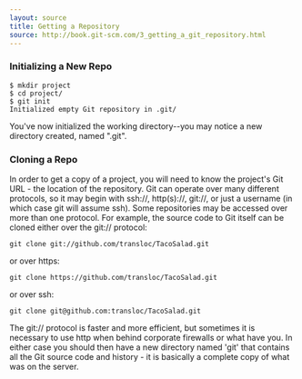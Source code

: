 ```yaml
---
layout: source
title: Getting a Repository
source: http://book.git-scm.com/3_getting_a_git_repository.html
---
```


### Initializing a New Repo

    $ mkdir project
    $ cd project/
    $ git init
    Initialized empty Git repository in .git/

You've now initialized the working directory--you may notice a new directory created, named ".git".

### Cloning a Repo


In order to get a copy of a project, you will need to know the project's Git URL - the location of the repository. Git can operate over many different protocols, so it may begin with ssh://, http(s)://, git://, or just a username (in which case git will assume ssh). Some repositories may be accessed over more than one protocol. For example, the source code to Git itself can be cloned either over the git:// protocol:

    git clone git://github.com/transloc/TacoSalad.git

or over https:

    git clone https://github.com/transloc/TacoSalad.git

or over ssh:

    git clone git@github.com:transloc/TacoSalad.git

The git:// protocol is faster and more efficient, but sometimes it is necessary to use http when behind corporate firewalls or what have you. In either case you should then have a new directory named 'git' that contains all the Git source code and history - it is basically a complete copy of what was on the server.
